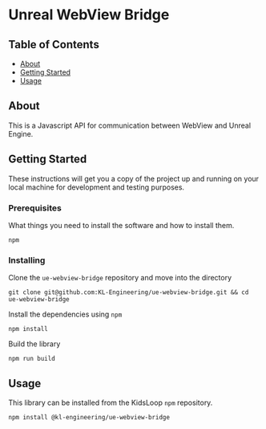 # Unreal WebView Bridge

## Table of Contents
+ [About](#about)
+ [Getting Started](#getting_started)
+ [Usage](#usage)

## About <a name="about"></a>
This is a Javascript API for communication between WebView and Unreal Engine.

## Getting Started <a name="getting_started"></a>
These instructions will get you a copy of the project up and running on your local machine for development and testing purposes.

### Prerequisites

What things you need to install the software and how to install them.

```
npm
```

### Installing


Clone the `ue-webview-bridge` repository and move into the directory

```
git clone git@github.com:KL-Engineering/ue-webview-bridge.git && cd ue-webview-bridge
```

Install the dependencies using `npm`

```
npm install
```

Build the library

```
npm run build
```

## Usage <a name = "usage"></a>

This library can be installed from the KidsLoop `npm` repository.

```
npm install @kl-engineering/ue-webview-bridge
```